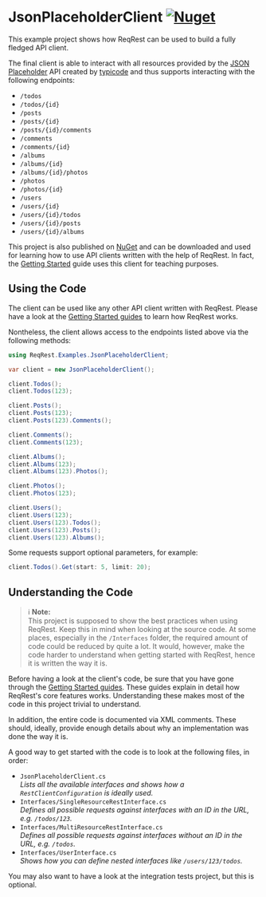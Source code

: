 # JsonPlaceholderClient [![Nuget](https://img.shields.io/nuget/v/ReqRest.Examples.JsonPlaceholderClient)](https://www.nuget.org/packages/ReqRest.Examples.JsonPlaceholderClient)

This example project shows how ReqRest can be used to build a fully fledged API client.

The final client is able to interact with all resources provided by the [JSON Placeholder](https://jsonplaceholder.typicode.com/)
API created by [typicode](https://github.com/typicode) and thus supports interacting with the following
endpoints:

* `/todos`
* `/todos/{id}`
* `/posts`
* `/posts/{id}`
* `/posts/{id}/comments`
* `/comments`
* `/comments/{id}`
* `/albums`
* `/albums/{id}`
* `/albums/{id}/photos`
* `/photos`
* `/photos/{id}`
* `/users`
* `/users/{id}`
* `/users/{id}/todos`
* `/users/{id}/posts`
* `/users/{id}/albums`

This project is also published on [NuGet](https://www.nuget.org/packages/ReqRest.Examples.JsonPlaceholderClient)
and can be downloaded and used for learning how to use API clients written with the help of ReqRest.
In fact, the [Getting Started](https://reqrest.github.io/articles/getting-started) guide uses this
client for teaching purposes.


## Using the Code

The client can be used like any other API client written with ReqRest. Please have a look at the
[Getting Started guides](https://reqrest.github.io/articles/getting-started) to learn how ReqRest
works.

Nontheless, the client allows access to the endpoints listed above via the following methods:

```csharp
using ReqRest.Examples.JsonPlaceholderClient;

var client = new JsonPlaceholderClient();

client.Todos();
client.Todos(123);

client.Posts();
client.Posts(123);
client.Posts(123).Comments();

client.Comments();
client.Comments(123);

client.Albums();
client.Albums(123);
client.Albums(123).Photos();

client.Photos();
client.Photos(123);

client.Users();
client.Users(123);
client.Users(123).Todos();
client.Users(123).Posts();
client.Users(123).Albums();
```

Some requests support optional parameters, for example:

```csharp
client.Todos().Get(start: 5, limit: 20);
```


## Understanding the Code

> :information_source: **Note:** <br/>
> This project is supposed to show the best practices when using ReqRest. Keep this in mind when
> looking at the source code. At some places, especially in the `/Interfaces` folder, the required
> amount of code could be reduced by quite a lot.
> It would, however, make the code harder to understand when getting started with ReqRest, 
> hence it is written the way it is.

Before having a look at the client's code, be sure that you have gone through the [Getting Started guides](https://reqrest.github.io/articles/getting-started).
These guides explain in detail how ReqRest's core features works. Understanding these makes most
of the code in this project trivial to understand.

In addition, the entire code is documented via XML comments. These should, ideally, provide enough
details about why an implementation was done the way it is.

A good way to get started with the code is to look at the following files, in order:

* `JsonPlaceholderClient.cs` <br/>
  _Lists all the available interfaces and shows how a `RestClientConfiguration` is ideally used._
* `Interfaces/SingleResourceRestInterface.cs` <br/>
  _Defines all possible requests against interfaces with an ID in the URL, e.g. `/todos/123`._
* `Interfaces/MultiResourceRestInterface.cs` <br/>
  _Defines all possible requests against interfaces without an ID in the URL, e.g. `/todos`._
* `Interfaces/UserInterface.cs` <br/>
  _Shows how you can define nested interfaces like `/users/123/todos`._

You may also want to have a look at the integration tests project, but this is optional.

